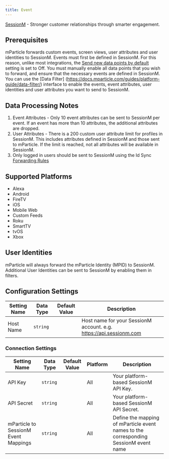 ```yaml
---
title: Event
---
```


[SessionM](https://www.sessionm.com/) - Stronger customer relationships through smarter engagement.

## Prerequisites

mParticle forwards custom events, screen views, user attributes and user identities to SessionM.  Events must first be defined in SessionM.  For this reason, unlike most integrations, the [Send new data points by default](https://docs.mparticle.com/guides/platform-guide/data-filter/#new-data-points) setting is set to Off.  You must manually enable all data points that you wish to forward, and ensure that the necessary events are defined in SessionM.  You can use the [Data Filter] (https://docs.mparticle.com/guides/platform-guide/data-filter/) interface to enable the events, event attributes, user identities and user attributes you want to send to SessionM.

## Data Processing Notes

1. Event Attributes - Only 10 event attributes can be sent to SessionM per event.  If an event has more than 10 attributes, the additional attributes are dropped.  
2. User Attributes - There is a 200 custom user attribute limit for profiles in SessionM.  This includes attributes defined in SessionM and those sent to mParticle.  If the limit is reached, not all attributes will be available in SessionM.
3. Only logged in users should be sent to SessionM using the Id Sync [Forwarding Rules](https://docs.mparticle.com/guides/platform-guide/connections/#forwarding-rules)

## Supported Platforms

* Alexa
* Android
* FireTV
* iOS
* Mobile Web
* Custom Feeds
* Roku
* SmartTV
* tvOS
* Xbox

## User Identities

mParticle will always forward the mParticle Identity (MPID) to SessionM.  Additional User Identities can be sent to SessionM by enabling them in filters.

## Configuration Settings

Setting Name| Data Type | Default Value | Description
|---|---|---|---|
Host Name | `string` | <unset> | Host name for your SessionM account. e.g. https://api.sessionm.com

### Connection Settings

Setting Name| Data Type | Default Value | Platform | Description
|---|---|---|---|---|
API Key	| `string` | <unset> | All | Your platform-based SessionM API Key.
API Secret	| `string` | <unset> |  All | Your platform-based SessionM API Secret.
mParticle to SessionM Event Mappings	| `string` | <unset> |  All | Define the mapping of mParticle event names to the corresponding SessionM event name

